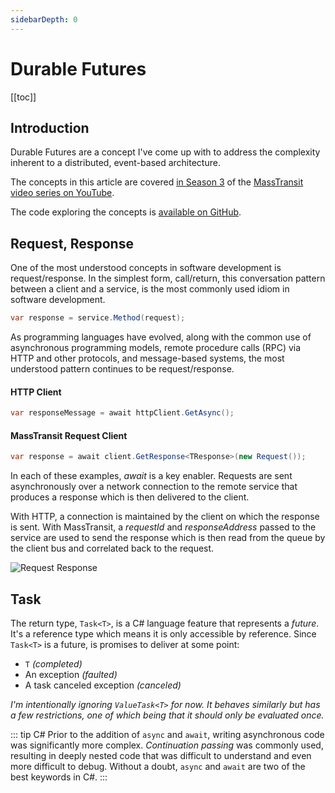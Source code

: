 ```yaml
---
sidebarDepth: 0
---
```


# Durable Futures

[[toc]]

## Introduction

Durable Futures are a concept I've come up with to address the complexity inherent to a distributed, event-based architecture.

The concepts in this article are covered [in Season 3](https://youtube.com/playlist?list=PLx8uyNNs1ri2JeyDGFWfCYyAjOB1GP-t1) of the [MassTransit video series on YouTube](https://youtube.com/playlist?list=PLx8uyNNs1ri2MBx6BjPum5j9_MMdIfM9C). 

The code exploring the concepts is [available on GitHub](https://github.com/MassTransit/Sample-ForkJoint).

## Request, Response

One of the most understood concepts in software development is request/response. In the simplest form, call/return, this conversation pattern between a client and a service, is the most commonly used idiom in software development.

```cs
var response = service.Method(request);
```

As programming languages have evolved, along with the common use of asynchronous programming models, remote procedure calls (RPC) via HTTP and other protocols, and message-based systems, the most understood pattern continues to be request/response.

#### HTTP Client

```cs
var responseMessage = await httpClient.GetAsync();
```

#### MassTransit Request Client

```cs
var response = await client.GetResponse<TResponse>(new Request());
```

In each of these examples, _await_ is a key enabler. Requests are sent asynchronously over a network connection to the remote service that produces a response which is then delivered to the client. 

With HTTP, a connection is maintained by the client on which the response is sent. With MassTransit, a _requestId_ and _responseAddress_ passed to the service are used to send the response which is then read from the queue by the client bus and correlated back to the request.

![Request Response](/requestResponse.svg "Request Response")

## Task

The return type, `Task<T>`, is a C# language feature that represents a _future_. It's a reference type which means it is only accessible by reference. Since `Task<T>` is a future, is promises to deliver at some point:

- `T` _(completed)_
- An exception _(faulted)_
- A task canceled exception _(canceled)_

_I'm intentionally ignoring `ValueTask<T>` for now. It behaves similarly but has a few restrictions, one of which being that it should only be evaluated once._

::: tip C#
Prior to the addition of `async` and `await`, writing asynchronous code was significantly more complex. _Continuation passing_ was commonly used, resulting in deeply nested code that was difficult to understand and even more difficult to debug. Without a doubt, `async` and `await` are two of the best keywords in C#.
:::
